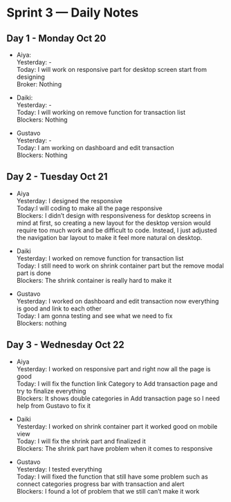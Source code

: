 
# Sprint 3 — Daily Notes 

## Day 1 - Monday Oct 20
- Aiya:
<br> Yesterday: -
<br>Today: I will work on responsive part for desktop screen start from designing
<br>Broker: Nothing

- Daiki: 
<br>Yesterday: -
<br>Today: I will working on remove function for transaction list
<br>Blockers: Nothing

- Gustavo 
<br> Yesterday: -
<br>Today: I am working on dashboard and edit transaction
<br>Blockers: Nothing

## Day 2 - Tuesday Oct 21
- Aiya 
<br>Yesterday: I designed the responsive 
<br>Today:I will coding to make all the page responsive
<br>Blockers: I didn’t design with responsiveness for desktop screens in mind at first, so creating a new layout for the desktop version would require too much work and be difficult to code. Instead, I just adjusted the navigation bar layout to make it feel more natural on desktop.

- Daiki 
<br>Yesterday: I worked on remove function for transaction list
<br>Today: I still need to work on shrink container part but the remove modal part is done
<br>Blockers: The shrink container is really hard to make it

- Gustavo 
<br>Yesterday: I worked on dashboard and edit transaction now everything is good and link to each other
<br>Today: I am gonna testing and see what we need to fix
<br>Blockers: nothing

## Day 3 - Wednesday Oct 22
- Aiya 
<br>Yesterday: I worked on responsive part and right now all the page is good
<br>Today: I will fix the function link Category to Add transaction page and try to finalize everything
<br>Blockers: It shows double categories in Add transaction page so I need help from Gustavo to fix it

- Daiki 
<br>Yesterday: I worked on shrink container part it worked good on mobile view
<br>Today: I will fix the shrink part and finalized it
<br>Blockers: The shrink part have problem when it comes to responsive 

- Gustavo 
<br>Yesterday: I tested everything
<br>Today: I will fixed the function that still have some problem such as connect categories progress bar with transaction and alert
<br>Blockers: I found a lot of problem that we still can’t make it work